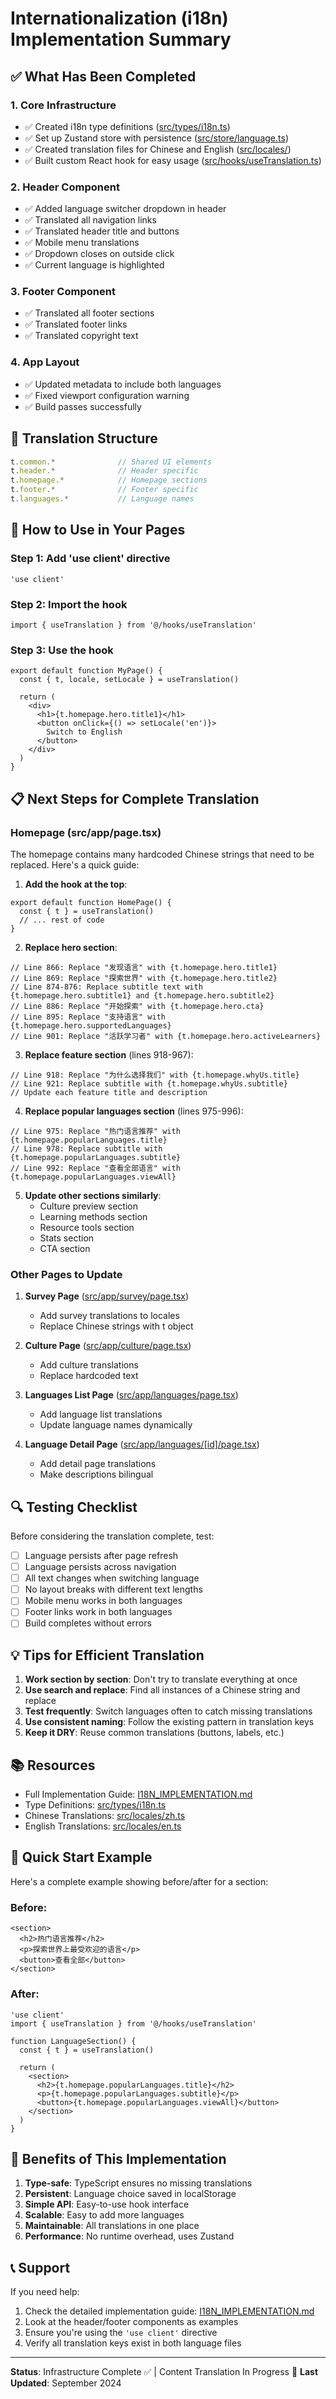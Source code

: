# Internationalization (i18n) Implementation Summary

## ✅ What Has Been Completed

### 1. **Core Infrastructure**
- ✅ Created i18n type definitions ([src/types/i18n.ts](src/types/i18n.ts))
- ✅ Set up Zustand store with persistence ([src/store/language.ts](src/store/language.ts))
- ✅ Created translation files for Chinese and English ([src/locales/](src/locales/))
- ✅ Built custom React hook for easy usage ([src/hooks/useTranslation.ts](src/hooks/useTranslation.ts))

### 2. **Header Component**
- ✅ Added language switcher dropdown in header
- ✅ Translated all navigation links
- ✅ Translated header title and buttons
- ✅ Mobile menu translations
- ✅ Dropdown closes on outside click
- ✅ Current language is highlighted

### 3. **Footer Component**
- ✅ Translated all footer sections
- ✅ Translated footer links
- ✅ Translated copyright text

### 4. **App Layout**
- ✅ Updated metadata to include both languages
- ✅ Fixed viewport configuration warning
- ✅ Build passes successfully

## 📝 Translation Structure

```typescript
t.common.*              // Shared UI elements
t.header.*              // Header specific
t.homepage.*            // Homepage sections
t.footer.*              // Footer specific
t.languages.*           // Language names
```

## 🎯 How to Use in Your Pages

### Step 1: Add 'use client' directive
```tsx
'use client'
```

### Step 2: Import the hook
```tsx
import { useTranslation } from '@/hooks/useTranslation'
```

### Step 3: Use the hook
```tsx
export default function MyPage() {
  const { t, locale, setLocale } = useTranslation()

  return (
    <div>
      <h1>{t.homepage.hero.title1}</h1>
      <button onClick={() => setLocale('en')}>
        Switch to English
      </button>
    </div>
  )
}
```

## 📋 Next Steps for Complete Translation

### Homepage (src/app/page.tsx)
The homepage contains many hardcoded Chinese strings that need to be replaced. Here's a quick guide:

1. **Add the hook at the top**:
```tsx
export default function HomePage() {
  const { t } = useTranslation()
  // ... rest of code
}
```

2. **Replace hero section**:
```tsx
// Line 866: Replace "发现语言" with {t.homepage.hero.title1}
// Line 869: Replace "探索世界" with {t.homepage.hero.title2}
// Line 874-876: Replace subtitle text with {t.homepage.hero.subtitle1} and {t.homepage.hero.subtitle2}
// Line 886: Replace "开始探索" with {t.homepage.hero.cta}
// Line 895: Replace "支持语言" with {t.homepage.hero.supportedLanguages}
// Line 901: Replace "活跃学习者" with {t.homepage.hero.activeLearners}
```

3. **Replace feature section** (lines 918-967):
```tsx
// Line 918: Replace "为什么选择我们" with {t.homepage.whyUs.title}
// Line 921: Replace subtitle with {t.homepage.whyUs.subtitle}
// Update each feature title and description
```

4. **Replace popular languages section** (lines 975-996):
```tsx
// Line 975: Replace "热门语言推荐" with {t.homepage.popularLanguages.title}
// Line 978: Replace subtitle with {t.homepage.popularLanguages.subtitle}
// Line 992: Replace "查看全部语言" with {t.homepage.popularLanguages.viewAll}
```

5. **Update other sections similarly**:
   - Culture preview section
   - Learning methods section
   - Resource tools section
   - Stats section
   - CTA section

### Other Pages to Update

1. **Survey Page** ([src/app/survey/page.tsx](src/app/survey/page.tsx))
   - Add survey translations to locales
   - Replace Chinese strings with t object

2. **Culture Page** ([src/app/culture/page.tsx](src/app/culture/page.tsx))
   - Add culture translations
   - Replace hardcoded text

3. **Languages List Page** ([src/app/languages/page.tsx](src/app/languages/page.tsx))
   - Add language list translations
   - Update language names dynamically

4. **Language Detail Page** ([src/app/languages/[id]/page.tsx](src/app/languages/[id]/page.tsx))
   - Add detail page translations
   - Make descriptions bilingual

## 🔍 Testing Checklist

Before considering the translation complete, test:

- [ ] Language persists after page refresh
- [ ] Language persists across navigation
- [ ] All text changes when switching language
- [ ] No layout breaks with different text lengths
- [ ] Mobile menu works in both languages
- [ ] Footer links work in both languages
- [ ] Build completes without errors

## 💡 Tips for Efficient Translation

1. **Work section by section**: Don't try to translate everything at once
2. **Use search and replace**: Find all instances of a Chinese string and replace
3. **Test frequently**: Switch languages often to catch missing translations
4. **Use consistent naming**: Follow the existing pattern in translation keys
5. **Keep it DRY**: Reuse common translations (buttons, labels, etc.)

## 📚 Resources

- Full Implementation Guide: [I18N_IMPLEMENTATION.md](./I18N_IMPLEMENTATION.md)
- Type Definitions: [src/types/i18n.ts](src/types/i18n.ts)
- Chinese Translations: [src/locales/zh.ts](src/locales/zh.ts)
- English Translations: [src/locales/en.ts](src/locales/en.ts)

## 🚀 Quick Start Example

Here's a complete example showing before/after for a section:

### Before:
```tsx
<section>
  <h2>热门语言推荐</h2>
  <p>探索世界上最受欢迎的语言</p>
  <button>查看全部</button>
</section>
```

### After:
```tsx
'use client'
import { useTranslation } from '@/hooks/useTranslation'

function LanguageSection() {
  const { t } = useTranslation()

  return (
    <section>
      <h2>{t.homepage.popularLanguages.title}</h2>
      <p>{t.homepage.popularLanguages.subtitle}</p>
      <button>{t.homepage.popularLanguages.viewAll}</button>
    </section>
  )
}
```

## 🎉 Benefits of This Implementation

1. **Type-safe**: TypeScript ensures no missing translations
2. **Persistent**: Language choice saved in localStorage
3. **Simple API**: Easy-to-use hook interface
4. **Scalable**: Easy to add more languages
5. **Maintainable**: All translations in one place
6. **Performance**: No runtime overhead, uses Zustand

## 📞 Support

If you need help:
1. Check the detailed implementation guide: [I18N_IMPLEMENTATION.md](./I18N_IMPLEMENTATION.md)
2. Look at the header/footer components as examples
3. Ensure you're using the `'use client'` directive
4. Verify all translation keys exist in both language files

---

**Status**: Infrastructure Complete ✅ | Content Translation In Progress 🚧
**Last Updated**: September 2024